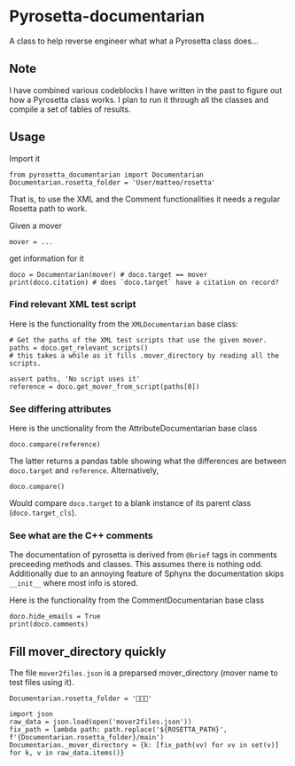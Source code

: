 # Pyrosetta-documentarian
A class to help reverse engineer what what a Pyrosetta class does...

## Note

I have combined various codeblocks I have written in the past to figure out how a Pyrosetta class works.
I plan to run it through all the classes and compile a set of tables of results.

## Usage

Import it

    from pyrosetta_documentarian import Documentarian
    Documentarian.rosetta_folder = 'User/matteo/rosetta'
    
That is, to use the XML and the Comment functionalities it needs a regular Rosetta path to work.

Given a mover

    mover = ...
    
get information for it

    doco = Documentarian(mover) # doco.target == mover
    print(doco.citation) # does `doco.target` have a citation on record?
   
### Find relevant XML test script
 
Here is the functionality from the `XMLDocumentarian` base class:
    
    # Get the paths of the XML test scripts that use the given mover.
    paths = doco.get_relevant_scripts() 
    # this takes a while as it fills .mover_directory by reading all the scripts.
    
    assert paths, 'No script uses it'
    reference = doco.get_mover_from_script(paths[0])

### See differing attributes
    
Here is the unctionality from the AttributeDocumentarian base class
    
    doco.compare(reference)

The latter returns a pandas table showing what the differences are between `doco.target` and `reference`.
Alternatively,

    doco.compare()

Would compare `doco.target` to a blank instance of its parent class (`doco.target_cls`).
    
### See what are the C++ comments
The documentation of pyrosetta is derived from `@brief` tags in comments preceeding methods and classes.
This assumes there is nothing odd.
Additionally due to an annoying feature of Sphynx the documentation skips `__init__` where most info is stored.

Here is the functionality from the CommentDocumentarian base class

    doco.hide_emails = True
    print(doco.comments)
    
## Fill mover_directory quickly

The file `mover2files.json` is a preparsed mover_directory (mover name to test files using it).

    Documentarian.rosetta_folder = '👾👾👾'
    
    import json
    raw_data = json.load(open('mover2files.json'))
    fix_path = lambda path: path.replace('${ROSETTA_PATH}', f'{Documentarian.rosetta_folder}/main')
    Documentarian._mover_directory = {k: [fix_path(vv) for vv in set(v)] for k, v in raw_data.items()}
    
    





